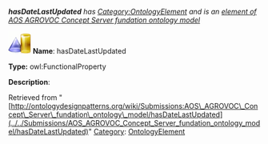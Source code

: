 ___hasDateLastUpdated__ has [Category:OntologyElement](../../Category/OntologyElement "Category:OntologyElement") and is an [element of](../../Property/ElementOf "Property:ElementOf") [AOS AGROVOC Concept Server fundation ontology model](../../Submissions/AOS_AGROVOC_Concept_Server_fundation_ontology_model "Submissions:AOS AGROVOC Concept Server fundation ontology model")_


  




[![ObjectProperty](../../images/thumb/c/c3/ObjectProperty.gif/45px-ObjectProperty.gif)](../../Image/ObjectProperty.gif "ObjectProperty")
__Name__: hasDateLastUpdated 


__Type:__ owl:FunctionalProperty 


__Description__: 





Retrieved from "[http://ontologydesignpatterns.org/wiki/Submissions:AOS\_AGROVOC\_Concept\_Server\_fundation\_ontology\_model/hasDateLastUpdated](../../Submissions/AOS_AGROVOC_Concept_Server_fundation_ontology_model/hasDateLastUpdated)"
 [Category](http://ontologydesignpatterns.org/wiki/Special:Categories "Special:Categories"): [OntologyElement](../../Category/OntologyElement "Category:OntologyElement")